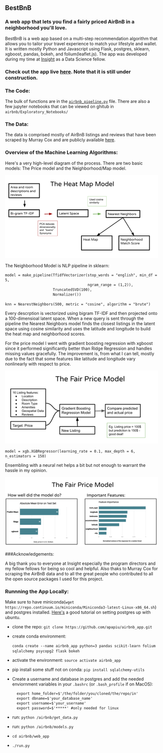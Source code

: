 ## BestBnB
### A web app that lets you find a fairly priced AirBnB in a neighborhood you'll love.

BestBnB is a web app based on a multi-step recommendation algorithm that allows you to tailor your travel experience to match your lifestyle and wallet. It is written mostly Python and Javascript using Flask, postgres, sklearn, xgboost, pandas, bokeh, and folium(leaflet.js). The app was developed during my time at [Insight](http://insightdatascience.com/) as a Data Science fellow. 

### Check out the app live [here](http://www.apapiu.com/). Note that it is still under construction.

### The Code:

The bulk of functions are in the [`airbnb_pipeline.py`](https://github.com/apapiu/airbnb_app/blob/master/airbnb/web_app/flaskexample/airbnb_pipeline.py) file. There are also a few jupyter notebooks that can be viewed on ghitub in `airbnb/Exploratory_Notebooks/`

### The Data:

The data is comprised mostly of AirBnB listings and reviews that have been scraped by Murray Cox and are publicly available [here](http://insideairbnb.com/get-the-data.html).


### Overview of the Machine Learning Algorithms:


Here's a very high-level diagram of the process. There are two basic models: The Price model and the Neighborhood/Map model.

![](/airbnb/web_app/flaskexample/static/images/1.png)


The Neighborhood Model is NLP pipeline in sklearn:

    model = make_pipeline(TfidfVectorizer(stop_words = "english", min_df = 5,
                                          ngram_range = (1,2)),
                          TruncatedSVD(100),
                          Normalizer())

    knn = NearestNeighbors(500, metric = "cosine", algorithm = "brute")

Every descrption is vectorized using bigram TF-IDF and then projected onto a 100-dimensioal latent space. When a new query is sent through the pipeline the Nearest Neighbors model finds the closest listings in the latent space using cosine similarity and uses the latitude and longitude to build the heat map and neighborhood scores.



For the price model I went with gradient boosting regression with xgboost since it performed significantly better than Ridge Regression and handles missing values gracefully. The improvement is, from what I can tell, mostly due to the fact that some features like latitude and longitude vary nonlinearly with respect to price.

![](/airbnb/web_app/flaskexample/static/images/2.png)


    model = xgb.XGBRegressor(learning_rate = 0.1, max_depth = 6, n_estimators = 150)
    
Ensembling with a neural net helps a bit but not enough to warrant the hassle in my opinion.

![](/airbnb/web_app/flaskexample/static/images/3.png)

###Acknowledgements:

A big thank you to everyone at Insight especially the program directors and my fellow fellows for being so cool and helpful. Also thaks to Murray Cox for scraping the AirBnB data and to all the great people who contributed to all the open source packages I used for this project.




### Runnning the App Locally:

Make sure to have miniconda(`wget https://repo.continuum.io/miniconda/Miniconda3-latest-Linux-x86_64.sh`) and postgres installed. [Here's](https://www.digitalocean.com/community/tutorials/how-to-install-and-use-postgresql-on-ubuntu-14-04) a good tutorial on setting postgres up with ubuntu.

- clone the repo:
`git clone https://github.com/apapiu/airbnb_app.git`
- create  conda environment:

  `conda create --name airbnb_app python=3 pandas scikit-learn folium sqlalchemy psycopg2 flask bokeh`

- activate the environment: `source activate airbnb_app`
- pip install some stuff not on conda: `pip install sqlalchemy-utils`



- Create a username and database in postgres and add the needed enviornment variables in your `.bashrc` (or `.bash_profile` if on MacOS):

        export home_folder=$'/the/folder/you/cloned/the/repo/in'
        export dbname=$'your_database_name'
        export username=$'your_username' 
        export password=$'*****' #only needed for linux
    
   
- run: `python /airbnb/get_data.py`
- run: `python /airbnb/models.py`
- `cd airbnb/web_app`
- `./run.py`
